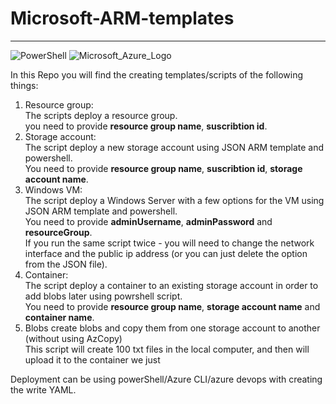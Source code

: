 # Microsoft-ARM-templates
---
![PowerShell](https://user-images.githubusercontent.com/71592856/214279247-d8eaae5a-972a-45de-b288-9d6105406068.svg) ![Microsoft_Azure_Logo](https://user-images.githubusercontent.com/71592856/214279449-5d1ab8f5-aca4-4937-ac2f-3ff78181746a.svg) <br />

In this Repo you will find the creating templates/scripts of the following things:
1. Resource group:  <br />
The scripts deploy a resource group. <br />
you need to provide **resource group name**, **suscribtion id**. <br />
2. Storage account: <br />
The script deploy a new storage account using JSON ARM template and powershell. <br />
You need to provide **resource group name**, **suscribtion id**,  **storage account name**. <br />
3. Windows VM: <br />
The script deploy a Windows Server with a few options for the VM using JSON ARM template and powershell. <br />
You need to provide **adminUsername**, **adminPassword** and **resourceGroup**. <br />
If you run the same script twice - you will need to change the network interface and the public ip address (or you can just delete the option from the JSON file).
4. Container: <br />
The script deploy a container to an existing storage account in order to add blobs later using powrshell script. <br />
You need to provide **resource group name**, **storage account name** and **container name**. <br />
5. Blobs create blobs and copy them from one storage account to another (without using AzCopy) <br />
This script will create 100 txt files in the local computer, and then will upload it to the container we just  <br />


Deployment can be using powerShell/Azure CLI/azure devops with creating the write YAML. 



